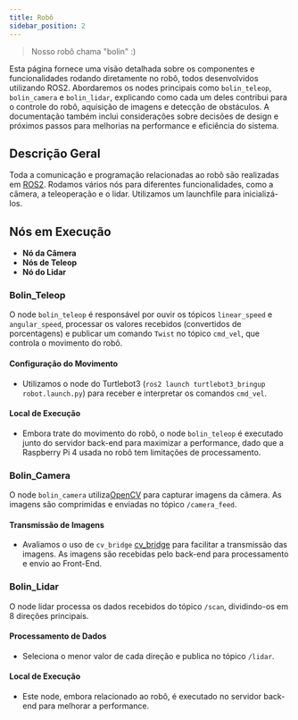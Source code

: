 ```yaml
---
title: Robô
sidebar_position: 2
---
```


> Nosso robô chama "bolin" :)

Esta página fornece uma visão detalhada sobre os componentes e funcionalidades rodando diretamente no robô, todos desenvolvidos utilizando ROS2. Abordaremos os nodes principais como `bolin_teleop`, `bolin_camera` e `bolin_lidar`, explicando como cada um deles contribui para o controle do robô, aquisição de imagens e detecção de obstáculos. A documentação também inclui considerações sobre decisões de design e próximos passos para melhorias na performance e eficiência do sistema.

## Descrição Geral

Toda a comunicação e programação relacionadas ao robô são realizadas em [ROS2](https://index.ros.org/doc/ros2/). Rodamos vários nós para diferentes funcionalidades, como a câmera, a teleoperação e o lidar. Utilizamos um launchfile para inicializá-los.

## Nós em Execução

- **Nó da Câmera**
- **Nós de Teleop**
- **Nó do Lidar**

### Bolin_Teleop

O node `bolin_teleop` é responsável por ouvir os tópicos `linear_speed` e `angular_speed`, processar os valores recebidos (convertidos de porcentagens) e publicar um comando `Twist` no tópico `cmd_vel`, que controla o movimento do robô.

#### Configuração do Movimento

- Utilizamos o node do Turtlebot3 (`ros2 launch turtlebot3_bringup robot.launch.py`) para receber e interpretar os comandos `cmd_vel`.

#### Local de Execução

- Embora trate do movimento do robô, o node `bolin_teleop` é executado junto do servidor back-end para maximizar a performance, dado que a Raspberry Pi 4 usada no robô tem limitações de processamento.

### Bolin_Camera

O node `bolin_camera` utiliza[OpenCV](https://opencv.org/) para capturar imagens da câmera. As imagens são comprimidas e enviadas no tópico `/camera_feed`.

#### Transmissão de Imagens

- Avaliamos o uso de `cv_bridge` [cv_bridge](https://wiki.ros.org/cv_bridge) para facilitar a transmissão das imagens. As imagens são recebidas pelo back-end para processamento e envio ao Front-End.

### Bolin_Lidar

O node lidar processa os dados recebidos do tópico `/scan`, dividindo-os em 8 direções principais.

<!-- Aqui vai uma imagem demonstrando quais são -->

#### Processamento de Dados

- Seleciona o menor valor de cada direção e publica no tópico `/lidar`.

#### Local de Execução

- Este node, embora relacionado ao robô, é executado no servidor back-end para melhorar a performance.
